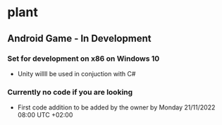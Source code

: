# plant

## Android Game - In Development

### Set for development on x86 on Windows 10

+ Unity willll be used in conjuction with C#

### Currently no code if you are looking

+ First code addition to be added by the owner by Monday 21/11/2022 08:00 UTC +02:00
